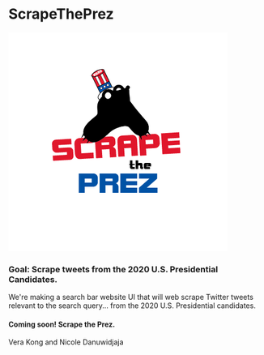 # ScrapeThePrez
![ScrapeThePrez Logo](normal_size_logo.png)

### Goal: Scrape tweets from the 2020 U.S. Presidential Candidates.
We're making a search bar website UI that will web scrape Twitter tweets relevant to the search query... from the 2020 U.S. Presidential candidates.

#### Coming soon! Scrape the Prez.
Vera Kong and Nicole Danuwidjaja
